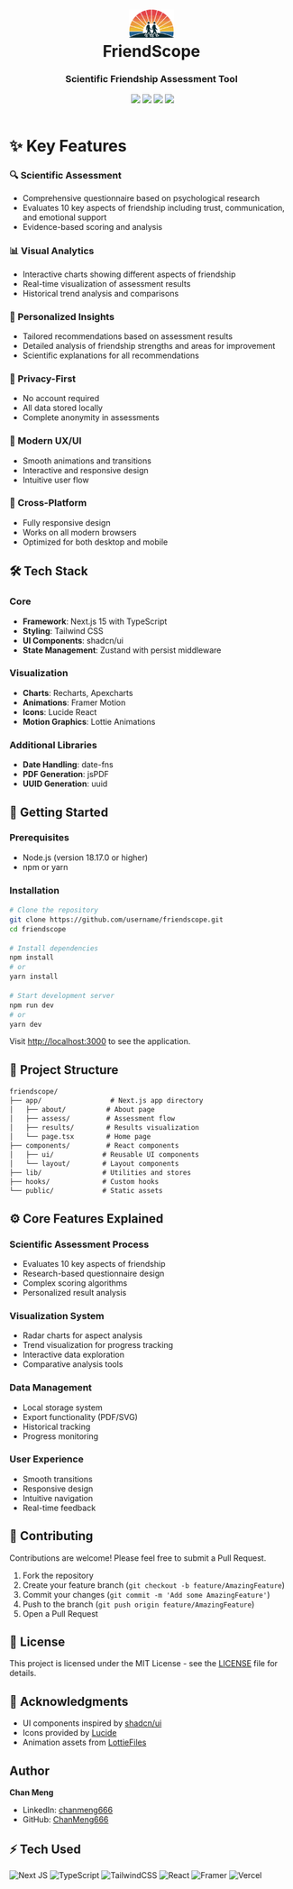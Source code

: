 <div align="center">
 <h1><img src="public/friendscope-logo.svg" width="80px"><br/>FriendScope</h1>
 <h3>Scientific Friendship Assessment Tool</h3>
 <a href="https://friendscope.vercel.app" target="_blank"><img alt="" src="https://img.shields.io/badge/View_Demo-blue?style=for-the-badge" style="vertical-align:center" /></a>
 <img src="https://img.shields.io/badge/Next.js-15.0-black?style=for-the-badge&logo=next.js"/>
 <img src="https://img.shields.io/badge/TypeScript-5.0-blue?style=for-the-badge&logo=typescript"/> 
 <img src="https://img.shields.io/badge/Tailwind_CSS-3.4-38B2AC?style=for-the-badge&logo=tailwind-css"/>
 <img src="https://img.shields.io/badge/License-MIT-brightgreen?style=for-the-badge"/>
</div>

<br/>

# ✨ Key Features

### 🔍 Scientific Assessment
- Comprehensive questionnaire based on psychological research
- Evaluates 10 key aspects of friendship including trust, communication, and emotional support
- Evidence-based scoring and analysis

### 📊 Visual Analytics
- Interactive charts showing different aspects of friendship
- Real-time visualization of assessment results
- Historical trend analysis and comparisons

### 🎯 Personalized Insights
- Tailored recommendations based on assessment results
- Detailed analysis of friendship strengths and areas for improvement
- Scientific explanations for all recommendations

### 🔐 Privacy-First
- No account required
- All data stored locally
- Complete anonymity in assessments

### 💫 Modern UX/UI
- Smooth animations and transitions
- Interactive and responsive design
- Intuitive user flow

### 📱 Cross-Platform
- Fully responsive design
- Works on all modern browsers
- Optimized for both desktop and mobile

## 🛠️ Tech Stack

### Core
- **Framework**: Next.js 15 with TypeScript
- **Styling**: Tailwind CSS
- **UI Components**: shadcn/ui
- **State Management**: Zustand with persist middleware

### Visualization
- **Charts**: Recharts, Apexcharts
- **Animations**: Framer Motion
- **Icons**: Lucide React
- **Motion Graphics**: Lottie Animations

### Additional Libraries
- **Date Handling**: date-fns
- **PDF Generation**: jsPDF
- **UUID Generation**: uuid

## 🚀 Getting Started

### Prerequisites
- Node.js (version 18.17.0 or higher)
- npm or yarn

### Installation
```bash
# Clone the repository
git clone https://github.com/username/friendscope.git
cd friendscope

# Install dependencies
npm install
# or
yarn install

# Start development server
npm run dev
# or
yarn dev
```

Visit [http://localhost:3000](http://localhost:3000) to see the application.

## 📁 Project Structure
```
friendscope/
├── app/                 # Next.js app directory
│   ├── about/          # About page
│   ├── assess/         # Assessment flow
│   ├── results/        # Results visualization
│   └── page.tsx        # Home page
├── components/         # React components
│   ├── ui/            # Reusable UI components
│   └── layout/        # Layout components
├── lib/               # Utilities and stores
├── hooks/             # Custom hooks
└── public/            # Static assets
```

## ⚙️ Core Features Explained

### Scientific Assessment Process
- Evaluates 10 key aspects of friendship
- Research-based questionnaire design
- Complex scoring algorithms
- Personalized result analysis

### Visualization System
- Radar charts for aspect analysis
- Trend visualization for progress tracking
- Interactive data exploration
- Comparative analysis tools

### Data Management
- Local storage system
- Export functionality (PDF/SVG)
- Historical tracking
- Progress monitoring

### User Experience
- Smooth transitions
- Responsive design
- Intuitive navigation
- Real-time feedback

## 🤝 Contributing

Contributions are welcome! Please feel free to submit a Pull Request.

1. Fork the repository
2. Create your feature branch (`git checkout -b feature/AmazingFeature`)
3. Commit your changes (`git commit -m 'Add some AmazingFeature'`)
4. Push to the branch (`git push origin feature/AmazingFeature`)
5. Open a Pull Request

## 📄 License

This project is licensed under the MIT License - see the [LICENSE](LICENSE) file for details.

## 🙏 Acknowledgments

- UI components inspired by [shadcn/ui](https://ui.shadcn.com/)
- Icons provided by [Lucide](https://lucide.dev/)
- Animation assets from [LottieFiles](https://lottiefiles.com/)

## Author

**Chan Meng**
- LinkedIn: [chanmeng666](https://www.linkedin.com/in/chanmeng666/)
- GitHub: [ChanMeng666](https://github.com/ChanMeng666)

## ⚡ Tech Used
![Next JS](https://img.shields.io/badge/Next-black?style=for-the-badge&logo=next.js&logoColor=white)
![TypeScript](https://img.shields.io/badge/typescript-%23007ACC.svg?style=for-the-badge&logo=typescript&logoColor=white)
![TailwindCSS](https://img.shields.io/badge/tailwindcss-%2338B2AC.svg?style=for-the-badge&logo=tailwind-css&logoColor=white)
![React](https://img.shields.io/badge/react-%2320232a.svg?style=for-the-badge&logo=react&logoColor=%2361DAFB)
![Framer](https://img.shields.io/badge/Framer-black?style=for-the-badge&logo=framer&logoColor=blue)
![Vercel](https://img.shields.io/badge/vercel-%23000000.svg?style=for-the-badge&logo=vercel&logoColor=white)
